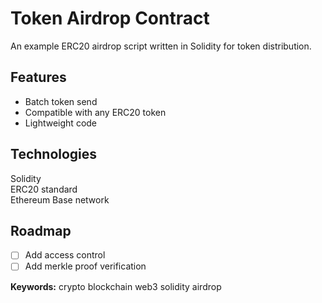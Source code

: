 # Token Airdrop Contract

An example ERC20 airdrop script written in Solidity for token distribution.

## Features
- Batch token send
- Compatible with any ERC20 token
- Lightweight code

## Technologies
Solidity  
ERC20 standard  
Ethereum Base network

## Roadmap
- [ ] Add access control
- [ ] Add merkle proof verification

**Keywords:** crypto blockchain web3 solidity airdrop
